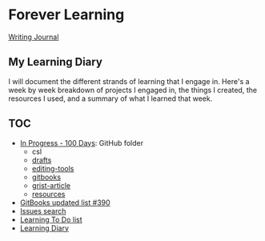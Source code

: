 # Forever Learning

[Writing Journal](https://github.com/janzeteachesit/100-days-of-writing/edit/master/README.md)

## My Learning Diary

I will document the different strands of learning that I engage in. Here's a week by week breakdown of projects I engaged in, the things I created, the resources I used, and a summary of what I learned that week.

## TOC 
- [In Progress - 100 Days](https://github.com/janzeteachesit/100-days-of-writing/tree/master/in-progress): GitHub folder
  - csl
  - [drafts](https://github.com/janzeteachesit/100-days-of-writing/blob/master/in-progress/drafts.md)
  - [editing-tools](https://github.com/janzeteachesit/100-days-of-writing/blob/master/in-progress/editing-tools.md)
  - [gitbooks](https://github.com/janzeteachesit/100-days-of-writing/blob/master/in-progress/gitbooks.md)
  - [grist-article](https://github.com/janzeteachesit/100-days-of-writing/blob/master/in-progress/grist-articles.md)
  - [resources](https://github.com/janzeteachesit/100-days-of-writing/blob/master/in-progress/resources.md)
- [GitBooks updated list #390](https://github.com/janzeteachesit/Learning-Diary/issues/390)
- [Issues search](https://github.com/issues?utf8=%E2%9C%93&q=is%3Aopen+is%3Aissue+author%3Ajanzeteachesit+GitBooks)
- [Learning To Do list](./docs/learning-to-do-list.md)
- [Learning Diary](./docs/README.md)
